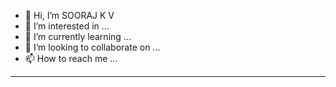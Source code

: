 - 👋 Hi, I’m SOORAJ K V
- 👀 I’m interested in ...
- 🌱 I’m currently learning ...
- 💞️ I’m looking to collaborate on ...
- 📫 How to reach me ...

__________________________________________________________________________________________________________________________
<!---
learn-alone/learn-alone is a ✨ special ✨ repository because its `README.md` (this file) appears on your GitHub profile.
You can click the Preview link to take a look at your changes.
Temp Edit

--->
